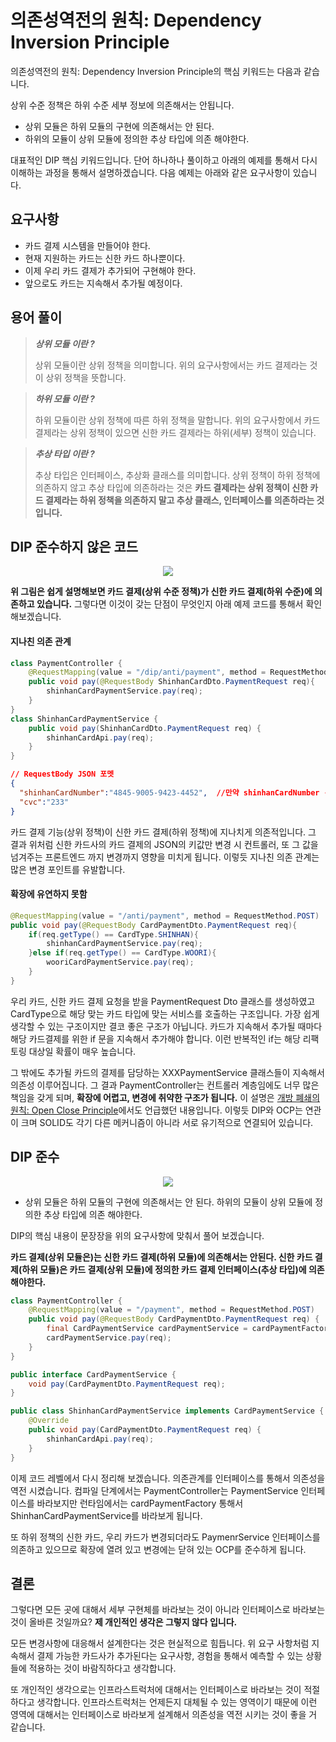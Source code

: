 # 의존성역전의 원칙: Dependency Inversion Principle
의존성역전의 원칙: Dependency Inversion Principle의 핵심 키워드는 다음과 같습니다. 

상위 수준 정책은 하위 수준 세부 정보에 의존해서는 안됩니다.

* 상위 모듈은 하위 모듈의 구현에 의존해서는 안 된다. 
* 하위의 모듈이 상위 모듈에 정의한 추상 타입에 의존 해야한다.

대표적인 DIP 핵심 키워드입니다. 단어 하나하나 풀이하고 아래의 예제를 통해서 다시 이해하는 과정을 통해서 설명하겠습니다. 다음 예제는 아래와 같은 요구사항이 있습니다.

## 요구사항
* 카드 결제 시스템을 만들어야 한다.
* 현재 지원하는 카드는 신한 카드 하나뿐이다.
* 이제 우리 카드 결제가 추가되어 구현해야 한다.
* 앞으로도 카드는 지속해서 추가될 예정이다.

## 용어 풀이

> ***상위 모듈 이란 ?***
>
> 상위 모듈이란 상위 정책을 의미합니다. 위의 요구사항에서는 카드 결제라는 것이 상위 정책을 뜻합니다.

> ***하위 모듈 이란 ?***
>
> 하위 모듈이란 상위 정책에 따른 하위 정책을 말합니다. 위의 요구사항에서 카드 결제라는 상위 정책이 있으면 신한 카드 결제라는 하위(세부) 정책이 있습니다.

> ***추상 타입 이란 ?***
>
> 추상 타입은 인터페이스, 추상화 클래스를 의미합니다. 상위 정책이 하위 정책에 의존하지 않고 추상 타입에 의존하라는 것은 **카드 결제라는 상위 정책이 신한 카드 결제라는 하위 정책을 의존하지 말고 추상 클래스, 인터페이스를 의존하라는 것입니다.**

## DIP 준수하지 않은 코드

<p align="center">
    <img src="https://i.imgur.com/Zkykv9m.png">
</p>



**위 그림은 쉽게 설명해보면 카드 결제(상위 수준 정책)가 신한 카드 결제(하위 수준)에 의존하고 있습니다.** 그렇다면 이것이 갖는 단점이 무엇인지 아래 예제 코드를 통해서 확인해보겠습니다.

#### 지나친 의존 관계

```java
class PaymentController {
    @RequestMapping(value = "/dip/anti/payment", method = RequestMethod.POST)
    public void pay(@RequestBody ShinhanCardDto.PaymentRequest req){
        shinhanCardPaymentService.pay(req);
    }   
}
class ShinhanCardPaymentService {
    public void pay(ShinhanCardDto.PaymentRequest req) {
        shinhanCardApi.pay(req);
    }   
}
```
```json
// RequestBody JSON 포멧
{
  "shinhanCardNumber":"4845-9005-9423-4452",  //만약 shinhanCardNumber -> cardNumber 으로 변경된다면 ?
  "cvc":"233"
}
```
카드 결제 기능(상위 정책)이 신한 카드 결제(하위 정책)에 지나치게 의존적입니다. 그 결과 위처럼 신한 카드사의 카드 결제의 JSON의 키값만 변경 시 컨트롤러, 또 그 값을 넘겨주는 프론트엔드 까지 변경까지 영향을 미치게 됩니다. 이렇듯 지나친 의존 관계는 많은 변경 포인트를 유발합니다.

#### 확장에 유연하지 못함

```java
@RequestMapping(value = "/anti/payment", method = RequestMethod.POST)
public void pay(@RequestBody CardPaymentDto.PaymentRequest req){
    if(req.getType() == CardType.SHINHAN){
        shinhanCardPaymentService.pay(req);
    }else if(req.getType() == CardType.WOORI){
        wooriCardPaymentService.pay(req);
    }
}
```
우리 카드, 신한 카드 결제 요청을 받을 PaymentRequest Dto 클래스를 생성하였고 CardType으로 해당 맞는 카드 타입에 맞는 서비스를 호출하는 구조입니다. 가장 쉽게 생각할 수 있는 구조이지만 결코 좋은 구조가 아닙니다. 카드가 지속해서 추가될 때마다 해당 카드결제를 위한 if 문을 지속해서 추가해야 합니다. 이런 반복적인 if는 해당 리팩토링 대상일 확률이 매우 높습니다.

그 밖에도 추가될 카드의 결제를 담당하는 XXXPaymentService 클래스들이 지속해서 의존성 이루어집니다. 그 결과 PaymentController는 컨트롤러 계층임에도 너무 많은 책임을 갖게 되며, **확장에 어렵고, 변경에 취약한 구조가 됩니다.** 이 설명은 [개방 폐쇄의 원칙: Open Close Principle](https://github.com/cheese10yun/spring-SOLID/blob/master/docs/OCP.md)에서도 언급했던 내용입니다. 이렇듯 DIP와 OCP는 연관이 크며 SOLID도 각기 다른 메커니즘이 아니라 서로 유기적으로 연결되어 있습니다.



## DIP 준수

<p align="center">
    <img src="https://i.imgur.com/TdGYl8n.png">
</p>

* 상위 모듈은 하위 모듈의 구현에 의존해서는 안 된다. 하위의 모듈이 상위 모듈에 정의한 추상 타입에 의존 해야한다.

DIP의 핵심 내용이 문장장을 위의 요구사항에 맞춰서 풀어 보겠습니다. 

**카드 결제(상위 모듈은)는 신한 카드 결제(하위 모듈)에 의존해서는 안된다. 신한 카드 결제(하위 모듈)은 카드 결제(상위 모듈)에 정의한 카드 결제 인터페이스(추상 타입)에 의존 해야한다.** 

```java
class PaymentController {
    @RequestMapping(value = "/payment", method = RequestMethod.POST)
    public void pay(@RequestBody CardPaymentDto.PaymentRequest req) {
        final CardPaymentService cardPaymentService = cardPaymentFactory.getType(req.getType());
        cardPaymentService.pay(req);
    }
}

public interface CardPaymentService {
    void pay(CardPaymentDto.PaymentRequest req);
}

public class ShinhanCardPaymentService implements CardPaymentService {
    @Override
    public void pay(CardPaymentDto.PaymentRequest req) {
        shinhanCardApi.pay(req);
    }
}
```

이제 코드 레벨에서 다시 정리해 보겠습니다. 의존관계를 인터페이스를 통해서 의존성을 역전 시켰습니다. 컴파일 단계에서는 PaymentController는 PaymentService 인터페이스를 바라보지만 런타임에서는 cardPaymentFactory 통해서 ShinhanCardPaymentService를 바라보게 됩니다. 

또 하위 정책의 신한 카드, 우리 카드가 변경되더라도 PaymenrService 인터페이스를 의존하고 있으므로 확장에 열려 있고 변경에는 닫혀 있는 OCP를 준수하게 됩니다.


## 결론
그렇다면 모든 곳에 대해서 세부 구현체를 바라보는 것이 아니라 인터페이스로 바라보는 것이 올바른 것일까요? **제 개인적인 생각은 그렇지 않다 입니다.**

모든 변경사항에 대응해서 설계한다는 것은 현실적으로 힘듭니다. 위 요구 사항처럼 지속해서 결제 가능한 카드사가 추가된다는 요구사항, 경험을 통해서 예측할 수 있는 상황들에 적용하는 것이 바람직하다고 생각합니다. 

또 개인적인 생각으로는 인프라스트럭처에 대해서는 인터페이스로 바라보는 것이 적절하다고 생각합니다. 인프라스트럭처는 언제든지 대체될 수 있는 영역이기 때문에 이런 영역에 대해서는 인터페이스로 바라보게 설계해서 의존성을 역전 시키는 것이 좋을 거 같습니다.





